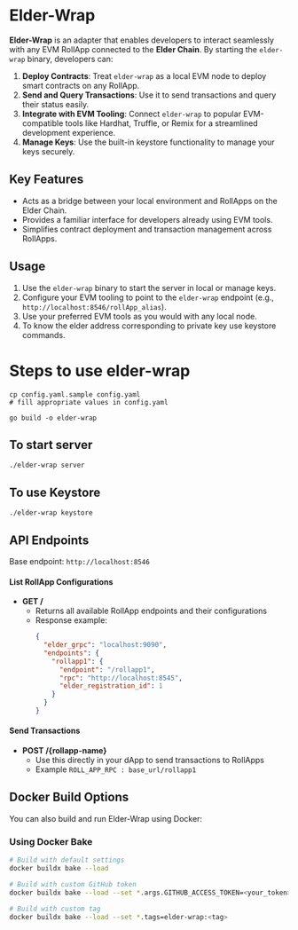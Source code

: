 # Elder-Wrap

**Elder-Wrap** is an adapter that enables developers to interact seamlessly with any EVM RollApp connected to the **Elder Chain**. By starting the `elder-wrap` binary, developers can:

1. **Deploy Contracts**: Treat `elder-wrap` as a local EVM node to deploy smart contracts on any RollApp.
2. **Send and Query Transactions**: Use it to send transactions and query their status easily.
3. **Integrate with EVM Tooling**: Connect `elder-wrap` to popular EVM-compatible tools like Hardhat, Truffle, or Remix for a streamlined development experience.
4. **Manage Keys**: Use the built-in keystore functionality to manage your keys securely.

## Key Features
- Acts as a bridge between your local environment and RollApps on the Elder Chain.
- Provides a familiar interface for developers already using EVM tools.
- Simplifies contract deployment and transaction management across RollApps.

## Usage
1. Use the `elder-wrap` binary to start the server in local or manage keys.
2. Configure your EVM tooling to point to the `elder-wrap` endpoint (e.g., `http://localhost:8546/rollApp_alias`).
3. Use your preferred EVM tools as you would with any local node.
4. To know the elder address corresponding to private key use keystore commands.

# Steps to use elder-wrap

```
cp config.yaml.sample config.yaml
# fill appropriate values in config.yaml

go build -o elder-wrap
```

## To start server
```
./elder-wrap server
```
## To use Keystore
```
./elder-wrap keystore
```

## API Endpoints
Base endpoint: `http://localhost:8546`

#### List RollApp Configurations
- **GET /** 
  - Returns all available RollApp endpoints and their configurations
  - Response example:
    ```json
    {
      "elder_grpc": "localhost:9090",
      "endpoints": {
        "rollapp1": {
          "endpoint": "/rollapp1",
          "rpc": "http://localhost:8545",
          "elder_registration_id": 1
        }
      }
    }
    ```

#### Send Transactions
- **POST /{rollapp-name}**
  - Use this directly in your dApp to send transactions to RollApps
  - Example `ROLL_APP_RPC : base_url/rollapp1`

## Docker Build Options

You can also build and run Elder-Wrap using Docker:

### Using Docker Bake
```bash
# Build with default settings
docker buildx bake --load 

# Build with custom GitHub token
docker buildx bake --load --set *.args.GITHUB_ACCESS_TOKEN=<your_token>

# Build with custom tag
docker buildx bake --load --set *.tags=elder-wrap:<tag>
```
